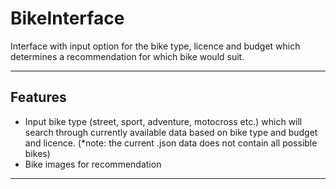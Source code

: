 # BikeInterface

Interface with input option for the bike type, licence and budget which determines a recommendation for which bike would suit.

---

## Features
- Input bike type (street, sport, adventure, motocross etc.) which will search through currently available data based on bike type and budget and licence. (*note: the current .json data does not contain all possible bikes)
- Bike images for recommendation

---

